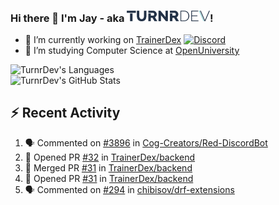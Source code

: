 ### Hi there 👋 I'm Jay - aka <img src="https://raw.githubusercontent.com/TurnrDev/TurnrDev/master/Logo/SVG/TurnrDev_Logo_Dark%20Blue%20%26%20Teal.svg" alt="TurnrDev" height="17.5px">!

- 🔭 I’m currently working on [TrainerDex](https://www.github.com/TrainerDex) [![Discord](https://discordapp.com/api/v6/guilds/364313717720219651/widget.png?style=shield)](http://discord.trainerdex.co.uk/)
- 🤔 I’m studying Computer Science at [OpenUniversity](http://www.open.ac.uk/courses/computing-it/degrees/bsc-computing-it-software-q62-soft)

![TurnrDev's Languages](https://github-readme-stats.vercel.app/api/top-langs/?username=TurnrDev&layout=compact&hide_border=true&title_color=1fa6aa&text_color=233247)
<br>
![TurnrDev's GitHub Stats](https://github-readme-stats.vercel.app/api?username=TurnrDev&show_icons=true&hide_border=true&count_private=true&include_all_commits=true&icon_color=1fa6aa&title_color=1fa6aa&text_color=233247)
<br>

## :zap: Recent Activity

<!--START_SECTION:activity-->
1. 🗣 Commented on [#3896](https://github.com//Cog-Creators/Red-DiscordBot/issues/3896) in [Cog-Creators/Red-DiscordBot](https://github.com//Cog-Creators/Red-DiscordBot)
2. 💪 Opened PR [#32](https://github.com//TrainerDex/backend/pull/32) in [TrainerDex/backend](https://github.com//TrainerDex/backend)
3. 🎉 Merged PR [#31](https://github.com//TrainerDex/backend/pull/31) in [TrainerDex/backend](https://github.com//TrainerDex/backend)
4. 💪 Opened PR [#31](https://github.com//TrainerDex/backend/pull/31) in [TrainerDex/backend](https://github.com//TrainerDex/backend)
5. 🗣 Commented on [#294](https://github.com//chibisov/drf-extensions/issues/294) in [chibisov/drf-extensions](https://github.com//chibisov/drf-extensions)
<!--END_SECTION:activity-->
